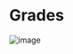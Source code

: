 # Grades
![image](https://github.com/naveeniitk/CS641_ModernCryptoLogy/assets/75326491/b73270bd-1938-47b2-a50d-dac1530ad175)
